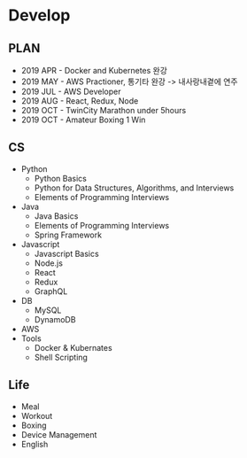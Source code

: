 # Develop

## PLAN
* 2019 APR - Docker and Kubernetes 완강
* 2019 MAY - AWS Practioner, 통기타 완강 -> 내사랑내곁에 연주
* 2019 JUL - AWS Developer
* 2019 AUG - React, Redux, Node
* 2019 OCT - TwinCity Marathon under 5hours
* 2019 OCT - Amateur Boxing 1 Win

## CS
* Python
  * Python Basics
  * Python for Data Structures, Algorithms, and Interviews
  * Elements of Programming Interviews
* Java
  * Java Basics
  * Elements of Programming Interviews
  * Spring Framework
* Javascript
  * Javascript Basics
  * Node.js
  * React
  * Redux
  * GraphQL
* DB
  * MySQL
  * DynamoDB
* AWS
* Tools
  * Docker & Kubernates
  * Shell Scripting
  
## Life
* Meal
* Workout
* Boxing
* Device Management
* English
